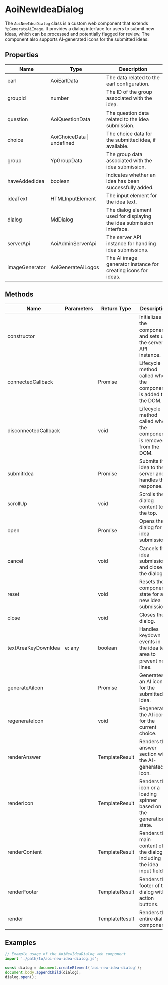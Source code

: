 # AoiNewIdeaDialog

The `AoiNewIdeaDialog` class is a custom web component that extends `YpGenerateAiImage`. It provides a dialog interface for users to submit new ideas, which can be processed and potentially flagged for review. The component also supports AI-generated icons for the submitted ideas.

## Properties

| Name           | Type                  | Description                                                                 |
|----------------|-----------------------|-----------------------------------------------------------------------------|
| earl           | AoiEarlData           | The data related to the earl configuration.                                 |
| groupId        | number                | The ID of the group associated with the idea.                               |
| question       | AoiQuestionData       | The question data related to the idea submission.                           |
| choice         | AoiChoiceData \| undefined | The choice data for the submitted idea, if available.                       |
| group          | YpGroupData           | The group data associated with the idea submission.                         |
| haveAddedIdea  | boolean               | Indicates whether an idea has been successfully added.                      |
| ideaText       | HTMLInputElement      | The input element for the idea text.                                        |
| dialog         | MdDialog              | The dialog element used for displaying the idea submission interface.       |
| serverApi      | AoiAdminServerApi     | The server API instance for handling idea submissions.                      |
| imageGenerator | AoiGenerateAiLogos    | The AI image generator instance for creating icons for ideas.               |

## Methods

| Name                | Parameters | Return Type | Description                                                                 |
|---------------------|------------|-------------|-----------------------------------------------------------------------------|
| constructor         |            |             | Initializes the component and sets up the server API instance.              |
| connectedCallback   |            | Promise<void> | Lifecycle method called when the component is added to the DOM.             |
| disconnectedCallback|            | void        | Lifecycle method called when the component is removed from the DOM.         |
| submitIdea          |            | Promise<void> | Submits the idea to the server and handles the response.                    |
| scrollUp            |            | void        | Scrolls the dialog content to the top.                                      |
| open                |            | Promise<void> | Opens the dialog for idea submission.                                       |
| cancel              |            | void        | Cancels the idea submission and closes the dialog.                          |
| reset               |            | void        | Resets the component state for a new idea submission.                       |
| close               |            | void        | Closes the dialog.                                                          |
| textAreaKeyDownIdea | e: any     | boolean     | Handles keydown events in the idea text area to prevent new lines.          |
| generateAiIcon      |            | Promise<void> | Generates an AI icon for the submitted idea.                                |
| regenerateIcon      |            | void        | Regenerates the AI icon for the current choice.                             |
| renderAnswer        |            | TemplateResult | Renders the answer section with the AI-generated icon.                      |
| renderIcon          |            | TemplateResult | Renders the icon or a loading spinner based on the generation state.        |
| renderContent       |            | TemplateResult | Renders the main content of the dialog, including the idea input field.     |
| renderFooter        |            | TemplateResult | Renders the footer of the dialog with action buttons.                       |
| render              |            | TemplateResult | Renders the entire dialog component.                                        |

## Examples

```typescript
// Example usage of the AoiNewIdeaDialog web component
import './path/to/aoi-new-idea-dialog.js';

const dialog = document.createElement('aoi-new-idea-dialog');
document.body.appendChild(dialog);
dialog.open();
```